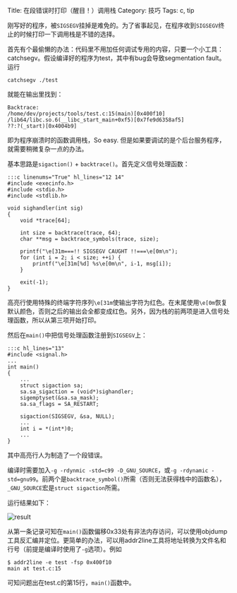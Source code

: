 Title: 在段错误时打印（醒目！）调用栈
Category: 技巧
Tags: c, tip

刚写好的程序，被`SIGSEGV`挂掉是难免的。为了省事起见，在程序收到`SIGSEGV`终止的时候打印一下调用栈是不错的选择。

首先有个最偷懒的办法：代码里不用加任何调试专用的内容，只要一个小工具：catchsegv。假设编译好的程序为test，其中有bug会导致segmentation fault。运行

    catchsegv ./test

就能在输出里找到：

    Backtrace:
    /home/dev/projects/tools/test.c:15(main)[0x400f10]
    /lib64/libc.so.6(__libc_start_main+0xf5)[0x7fe9d6358af5]
    ??:?(_start)[0x4004b9]

即为程序崩溃时的函数调用栈，So easy. 但是如果要调试的是个后台服务程序，就需要稍微复杂一点的办法。

基本思路是`sigaction()` + `backtrace()`。首先定义信号处理函数：

    :::c linenums="True" hl_lines="12 14"
    #include <execinfo.h>
    #include <stdio.h>
    #include <stdlib.h>

    void sighandler(int sig)
    {
        void *trace[64];
     
        int size = backtrace(trace, 64);
        char **msg = backtrace_symbols(trace, size);
     
        printf("\e[31m===!! SIGSEGV CAUGHT !!===\e[0m\n");
        for (int i = 2; i < size; ++i) {
            printf("\e[31m[%d] %s\e[0m\n", i-1, msg[i]);
        }
     
        exit(-1);
    }

高亮行使用特殊的终端字符序列`\e[31m`使输出字符为红色。在末尾使用`\e[0m`恢复默认颜色，否则之后的输出会全都变成红色。另外，因为栈的前两项是进入信号处理函数，所以从第三项开始打印。

然后在`main()`中把信号处理函数注册到`SIGSEGV`上：

    :::c hl_lines="13"
    #include <signal.h>
    ...
    int main()
    {
        ...
        struct sigaction sa;
        sa.sa_sigaction = (void*)sighandler;
        sigemptyset(&sa.sa_mask);
        sa.sa_flags = SA_RESTART;
    
        sigaction(SIGSEGV, &sa, NULL);
        ...
        int i = *(int*)0;
        ...
    }

其中高亮行人为制造了一个段错误。

编译时需要加入`-g -rdynmic -std=c99 -D_GNU_SOURCE`，或`-g -rdynamic -std=gnu99`。前两个是`backtrace_symbol()`所需（否则无法获得栈中的函数名），`_GNU_SOURCE`宏是`struct sigaction`所需。

运行结果如下：

![result]({filename}/image/pretty-backtrace-on-segv-result.png)

从第一条记录可知在`main()`函数偏移0x33处有非法内存访问，可以使用objdump工具反汇编并定位。更简单的办法，可以用addr2line工具将地址转换为文件名和行号（前提是编译时使用了`-g`选项）。例如

    $ addr2line -e test -fsp 0x400f10
    main at test.c:15

可知问题出在test.c的第15行，`main()`函数中。
